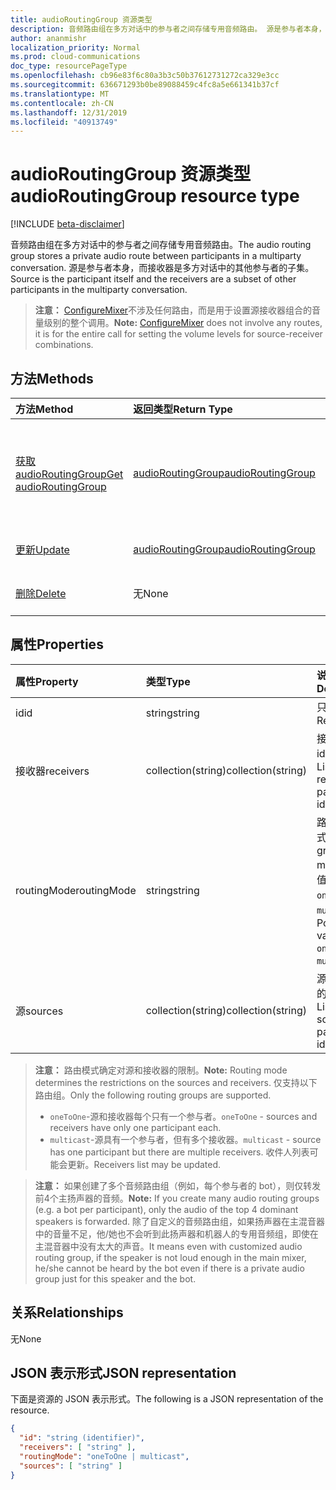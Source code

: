 ```yaml
---
title: audioRoutingGroup 资源类型
description: 音频路由组在多方对话中的参与者之间存储专用音频路由。 源是参与者本身，而接收器是多方对话中的其他参与者的子集。
author: ananmishr
localization_priority: Normal
ms.prod: cloud-communications
doc_type: resourcePageType
ms.openlocfilehash: cb96e83f6c80a3b3c50b37612731272ca329e3cc
ms.sourcegitcommit: 636671293b0be89088459c4fc8a5e661341b37cf
ms.translationtype: MT
ms.contentlocale: zh-CN
ms.lasthandoff: 12/31/2019
ms.locfileid: "40913749"
---
```

# <a name="audioroutinggroup-resource-type"></a><span data-ttu-id="51830-104">audioRoutingGroup 资源类型</span><span class="sxs-lookup"><span data-stu-id="51830-104">audioRoutingGroup resource type</span></span>

[!INCLUDE [beta-disclaimer](../../includes/beta-disclaimer.md)]

<span data-ttu-id="51830-105">音频路由组在多方对话中的参与者之间存储专用音频路由。</span><span class="sxs-lookup"><span data-stu-id="51830-105">The audio routing group stores a private audio route between participants in a multiparty conversation.</span></span> <span data-ttu-id="51830-106">源是参与者本身，而接收器是多方对话中的其他参与者的子集。</span><span class="sxs-lookup"><span data-stu-id="51830-106">Source is the participant itself and the receivers are a subset of other participants in the multiparty conversation.</span></span>

> <span data-ttu-id="51830-107">**注意：** [ConfigureMixer](../api/participant-configuremixer.md)不涉及任何路由，而是用于设置源接收器组合的音量级别的整个调用。</span><span class="sxs-lookup"><span data-stu-id="51830-107">**Note:** [ConfigureMixer](../api/participant-configuremixer.md) does not involve any routes, it is for the entire call for setting the volume levels for source-receiver combinations.</span></span>

## <a name="methods"></a><span data-ttu-id="51830-108">方法</span><span class="sxs-lookup"><span data-stu-id="51830-108">Methods</span></span>

| <span data-ttu-id="51830-109">方法</span><span class="sxs-lookup"><span data-stu-id="51830-109">Method</span></span>                                                  | <span data-ttu-id="51830-110">返回类型</span><span class="sxs-lookup"><span data-stu-id="51830-110">Return Type</span></span>                               | <span data-ttu-id="51830-111">说明</span><span class="sxs-lookup"><span data-stu-id="51830-111">Description</span></span>                                  |
|:--------------------------------------------------------|:------------------------------------------|:---------------------------------------------|
| [<span data-ttu-id="51830-112">获取 audioRoutingGroup</span><span class="sxs-lookup"><span data-stu-id="51830-112">Get audioRoutingGroup</span></span>](../api/audioroutinggroup-get.md)| [<span data-ttu-id="51830-113">audioRoutingGroup</span><span class="sxs-lookup"><span data-stu-id="51830-113">audioRoutingGroup</span></span>](audioroutinggroup.md) | <span data-ttu-id="51830-114">读取 audioRoutingGroup 对象的属性和关系。</span><span class="sxs-lookup"><span data-stu-id="51830-114">Read properties and relationships of audioRoutingGroup object.</span></span>|
| [<span data-ttu-id="51830-115">更新</span><span class="sxs-lookup"><span data-stu-id="51830-115">Update</span></span>](../api/audioroutinggroup-update.md)            | [<span data-ttu-id="51830-116">audioRoutingGroup</span><span class="sxs-lookup"><span data-stu-id="51830-116">audioRoutingGroup</span></span>](audioroutinggroup.md) | <span data-ttu-id="51830-117">更新接收器列表。</span><span class="sxs-lookup"><span data-stu-id="51830-117">Update receivers list.</span></span>                       |
| [<span data-ttu-id="51830-118">删除</span><span class="sxs-lookup"><span data-stu-id="51830-118">Delete</span></span>](../api/audioroutinggroup-delete.md)            | <span data-ttu-id="51830-119">无</span><span class="sxs-lookup"><span data-stu-id="51830-119">None</span></span>                                      | <span data-ttu-id="51830-120">删除音频路由组。</span><span class="sxs-lookup"><span data-stu-id="51830-120">Delete the audio routing group.</span></span>              |

## <a name="properties"></a><span data-ttu-id="51830-121">属性</span><span class="sxs-lookup"><span data-stu-id="51830-121">Properties</span></span>

| <span data-ttu-id="51830-122">属性</span><span class="sxs-lookup"><span data-stu-id="51830-122">Property</span></span>      | <span data-ttu-id="51830-123">类型</span><span class="sxs-lookup"><span data-stu-id="51830-123">Type</span></span>              | <span data-ttu-id="51830-124">说明</span><span class="sxs-lookup"><span data-stu-id="51830-124">Description</span></span>                                                          |
| :----------   | :---------------- | :--------------------------------------------------------------------|
| <span data-ttu-id="51830-125">id</span><span class="sxs-lookup"><span data-stu-id="51830-125">id</span></span>            | <span data-ttu-id="51830-126">string</span><span class="sxs-lookup"><span data-stu-id="51830-126">string</span></span>            | <span data-ttu-id="51830-127">只读。</span><span class="sxs-lookup"><span data-stu-id="51830-127">Read-only.</span></span>                                                           |
| <span data-ttu-id="51830-128">接收器</span><span class="sxs-lookup"><span data-stu-id="51830-128">receivers</span></span>     | <span data-ttu-id="51830-129">collection(string)</span><span class="sxs-lookup"><span data-stu-id="51830-129">collection(string)</span></span> | <span data-ttu-id="51830-130">接收参与者 id 的列表。</span><span class="sxs-lookup"><span data-stu-id="51830-130">List of receiving participant ids.</span></span>                                   |
| <span data-ttu-id="51830-131">routingMode</span><span class="sxs-lookup"><span data-stu-id="51830-131">routingMode</span></span>   | <span data-ttu-id="51830-132">string</span><span class="sxs-lookup"><span data-stu-id="51830-132">string</span></span>            | <span data-ttu-id="51830-133">路由组模式。</span><span class="sxs-lookup"><span data-stu-id="51830-133">Routing group mode.</span></span>  <span data-ttu-id="51830-134">可取值为：`oneToOne`、`multicast`。</span><span class="sxs-lookup"><span data-stu-id="51830-134">Possible values are: `oneToOne`, `multicast`.</span></span>   |
| <span data-ttu-id="51830-135">源</span><span class="sxs-lookup"><span data-stu-id="51830-135">sources</span></span>       | <span data-ttu-id="51830-136">collection(string)</span><span class="sxs-lookup"><span data-stu-id="51830-136">collection(string)</span></span> | <span data-ttu-id="51830-137">源参与者 id 的列表。</span><span class="sxs-lookup"><span data-stu-id="51830-137">List of source participant ids.</span></span>                                      |

> <span data-ttu-id="51830-138">**注意：** 路由模式确定对源和接收器的限制。</span><span class="sxs-lookup"><span data-stu-id="51830-138">**Note:** Routing mode determines the restrictions on the sources and receivers.</span></span> <span data-ttu-id="51830-139">仅支持以下路由组。</span><span class="sxs-lookup"><span data-stu-id="51830-139">Only the following routing groups are supported.</span></span>
> - <span data-ttu-id="51830-140">`oneToOne`-源和接收器每个只有一个参与者。</span><span class="sxs-lookup"><span data-stu-id="51830-140">`oneToOne` - sources and receivers have only one participant each.</span></span>
> - <span data-ttu-id="51830-141">`multicast`-源具有一个参与者，但有多个接收器。</span><span class="sxs-lookup"><span data-stu-id="51830-141">`multicast` - source has one participant but there are multiple receivers.</span></span> <span data-ttu-id="51830-142">收件人列表可能会更新。</span><span class="sxs-lookup"><span data-stu-id="51830-142">Receivers list may be updated.</span></span>

> <span data-ttu-id="51830-143">**注意：** 如果创建了多个音频路由组（例如，每个参与者的 bot），则仅转发前4个主扬声器的音频。</span><span class="sxs-lookup"><span data-stu-id="51830-143">**Note:** If you create many audio routing groups (e.g. a bot per participant), only the audio of the top 4 dominant speakers is forwarded.</span></span> <span data-ttu-id="51830-144">除了自定义的音频路由组，如果扬声器在主混音器中的音量不足，他/她也不会听到此扬声器和机器人的专用音频组，即使在主混音器中没有太大的声音。</span><span class="sxs-lookup"><span data-stu-id="51830-144">It means even with customized audio routing group, if the speaker is not loud enough in the main mixer, he/she cannot be heard by the bot even if there is a private audio group just for this speaker and the bot.</span></span>

## <a name="relationships"></a><span data-ttu-id="51830-145">关系</span><span class="sxs-lookup"><span data-stu-id="51830-145">Relationships</span></span>
<span data-ttu-id="51830-146">无</span><span class="sxs-lookup"><span data-stu-id="51830-146">None</span></span>

## <a name="json-representation"></a><span data-ttu-id="51830-147">JSON 表示形式</span><span class="sxs-lookup"><span data-stu-id="51830-147">JSON representation</span></span>

<span data-ttu-id="51830-148">下面是资源的 JSON 表示形式。</span><span class="sxs-lookup"><span data-stu-id="51830-148">The following is a JSON representation of the resource.</span></span>

<!-- {
  "blockType": "resource",
  "optionalProperties": [

  ],
  "@odata.type": "microsoft.graph.audioRoutingGroup"
}-->
```json
{
  "id": "string (identifier)",
  "receivers": [ "string" ],
  "routingMode": "oneToOne | multicast",
  "sources": [ "string" ]
}
```
<!-- uuid: 8fcb5dbc-d5aa-4681-8e31-b001d5168d79
2015-10-25 14:57:30 UTC -->
<!--
{
  "type": "#page.annotation",
  "description": "audioRoutingGroup resource",
  "keywords": "",
  "section": "documentation",
  "tocPath": "",
  "suppressions": []
}
-->
